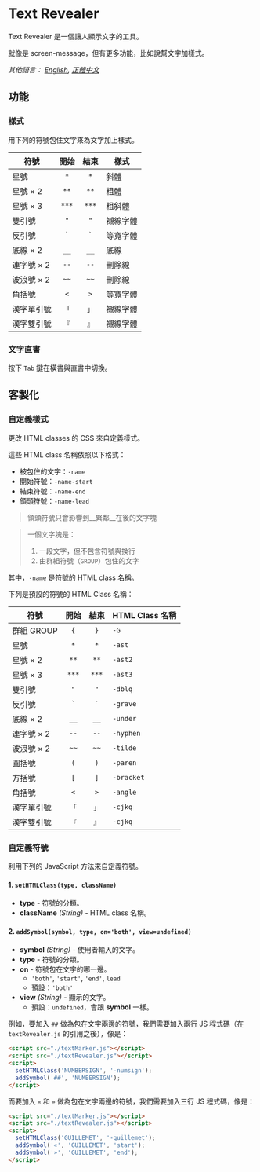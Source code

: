# Text Revealer
Text Revealer 是一個讓人顯示文字的工具。

就像是 screen-message，但有更多功能，比如說幫文字加樣式。

*其他語言： [English](README.md), [正體中文](README.zh-Hant-TW.md)*

## 功能
### 樣式
用下列的符號包住文字來為文字加上樣式。

| 符號       | 開始    | 結束    | 樣式     |
| ---------- | :-----: | :-----: | -------- |
| 星號       | `*`     | `*`     | 斜體     |
| 星號 × 2   | `**`    | `**`    | 粗體     |
| 星號 × 3   | `***`   | `***`   | 粗斜體   |
| 雙引號     | `"`     | `"`     | 襯線字體 |
| 反引號     | `` ` `` | `` ` `` | 等寬字體 |
| 底線 × 2   | `__`    | `__`    | 底線     |
| 連字號 × 2 | `--`    | `--`    | 刪除線   |
| 波浪號 × 2 | `~~`    | `~~`    | 刪除線   |
| 角括號     | `<`     | `>`     | 等寬字體 |
| 漢字單引號 | `「`    | `」`    | 襯線字體 |
| 漢字雙引號 | `『`    | `』`    | 襯線字體 |

### 文字直書
按下 `Tab` 鍵在橫書與直書中切換。


## 客製化
### 自定義樣式
更改 HTML classes 的 CSS 來自定義樣式。

這些 HTML class 名稱依照以下格式：

* 被包住的文字：`-name`
* 開始符號：`-name-start`
* 結束符號：`-name-end`
* 領頭符號：`-name-lead`

> 領頭符號只會影響到__緊鄰__在後的文字塊

> 一個文字塊是：
>    1. 一段文字，但不包含符號與換行
>    2. 由群組符號（`GROUP`）包住的文字

其中，`-name` 是符號的 HTML class 名稱。

下列是預設的符號的 HTML Class 名稱：

| 符號       | 開始    | 結束    | HTML Class 名稱 |
| ---------- | :-----: | :-----: | --------------- |
| 群組 GROUP | `{`     | `}`     | `-G`            |
| 星號       | `*`     | `*`     | `-ast`          |
| 星號 × 2   | `**`    | `**`    | `-ast2`         |
| 星號 × 3   | `***`   | `***`   | `-ast3`         |
| 雙引號     | `"`     | `"`     | `-dblq`         |
| 反引號     | `` ` `` | `` ` `` | `-grave`        |
| 底線 × 2   | `__`    | `__`    | `-under`        |
| 連字號 × 2 | `--`    | `--`    | `-hyphen`       |
| 波浪號 × 2 | `~~`    | `~~`    | `-tilde`        |
| 圓括號     | `(`     | `)`     | `-paren`        |
| 方括號     | `[`     | `]`     | `-bracket`      |
| 角括號     | `<`     | `>`     | `-angle`        |
| 漢字單引號 | `「`    | `」`    | `-cjkq`         |
| 漢字雙引號 | `『`    | `』`    | `-cjkq`         |

### 自定義符號
利用下列的 JavaScript 方法來自定義符號。

#### 1. `setHTMLClass(type, className)`
  - **type** - 符號的分類。
  - **className** _(String)_ - HTML class 名稱。

#### 2. `addSymbol(symbol, type, on='both', view=undefined)`
  - **symbol** _(String)_ - 使用者輸入的文字。
  - **type** -  符號的分類。
  - **on** - 符號包在文字的哪一邊。
    - `'both'`, `'start'`, `'end'`, `lead`
    - 預設：`'both'`
  - **view** _(String)_ - 顯示的文字。
    - 預設：`undefined`，會跟 **symbol** 一樣。

例如，要加入 `##` 做為包在文字兩邊的符號，我們需要加入兩行 JS 程式碼（在 `textRevealer.js` 的引用之後），像是：

```HTML
<script src="./textMarker.js"></script>
<script src="./textRevealer.js"></script>
<script>
  setHTMLClass('NUMBERSIGN', '-numsign');
  addSymbol('##', 'NUMBERSIGN');
</script>
```

而要加入 `«` 和 `»` 做為包在文字兩邊的符號，我們需要加入三行 JS 程式碼，像是：

```HTML
<script src="./textMarker.js"></script>
<script src="./textRevealer.js"></script>
<script>
  setHTMLClass('GUILLEMET', '-guillemet');
  addSymbol('«', 'GUILLEMET', 'start');
  addSymbol('»', 'GUILLEMET', 'end');
</script>
```

